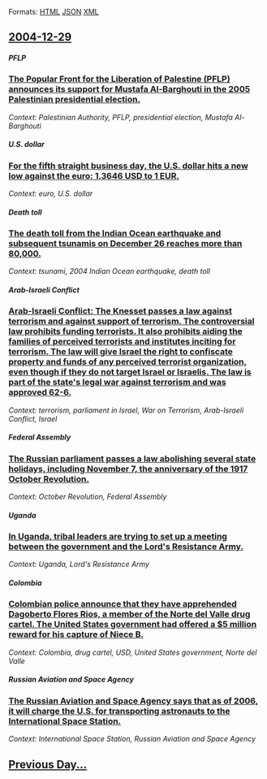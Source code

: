 
Formats: [HTML](2004/12/29/index.html)  [JSON](2004/12/29/index.json)  [XML](2004/12/29/index.xml)  

## [2004-12-29](/news/2004/12/29/index.md)

##### PFLP
### [ The Popular Front for the Liberation of Palestine (PFLP) announces its support for Mustafa Al-Barghouti in the 2005 Palestinian presidential election. ](/news/2004/12/29/the-popular-front-for-the-liberation-of-palestine-pflp-announces-its-support-for-mustafa-al-barghouti-in-the-2005-palestinian-presidentia.md)
_Context: Palestinian Authority, PFLP, presidential election, Mustafa Al-Barghouti_

##### U.S. dollar
### [ For the fifth straight business day, the U.S. dollar hits a new low against the euro: 1.3646 USD to 1 EUR. ](/news/2004/12/29/for-the-fifth-straight-business-day-the-u-s-dollar-hits-a-new-low-against-the-euro-1-3646-usd-to-1-eur.md)
_Context: euro, U.S. dollar_

##### Death toll
### [ The death toll from the Indian Ocean earthquake and subsequent tsunamis on December 26 reaches more than 80,000. ](/news/2004/12/29/the-death-toll-from-the-indian-ocean-earthquake-and-subsequent-tsunamis-on-december-26-reaches-more-than-80-000.md)
_Context: tsunami, 2004 Indian Ocean earthquake, death toll_

##### Arab-Israeli Conflict
### [ Arab-Israeli Conflict: The Knesset passes a law against terrorism and against support of terrorism. The controversial law prohibits funding terrorists. It also prohibits aiding the families of perceived terrorists and institutes inciting for terrorism. The law will give Israel the right to confiscate property and funds of any perceived terrorist organization, even though if they do not target Israel or Israelis. The law is part of the state's legal war against terrorism and was approved 62-6. ](/news/2004/12/29/arab-israeli-conflict-the-knesset-passes-a-law-against-terrorism-and-against-support-of-terrorism-the-controversial-law-prohibits-funding.md)
_Context: terrorism, parliament in Israel, War on Terrorism, Arab-Israeli Conflict, Israel_

##### Federal Assembly
### [ The Russian parliament passes a law abolishing several state holidays, including November 7, the anniversary of the 1917 October Revolution. ](/news/2004/12/29/the-russian-parliament-passes-a-law-abolishing-several-state-holidays-including-november-7-the-anniversary-of-the-1917-october-revolution.md)
_Context: October Revolution, Federal Assembly_

##### Uganda
### [ In Uganda, tribal leaders are trying to set up a meeting between the government and the Lord's Resistance Army. ](/news/2004/12/29/in-uganda-tribal-leaders-are-trying-to-set-up-a-meeting-between-the-government-and-the-lord-s-resistance-army.md)
_Context: Uganda, Lord's Resistance Army_

##### Colombia
### [ Colombian police announce that they have apprehended Dagoberto Flores Rios, a member of the Norte del Valle drug cartel. The United States government had offered a $5 million reward for his capture of Niece B.](/news/2004/12/29/colombian-police-announce-that-they-have-apprehended-dagoberto-flores-rios-a-member-of-the-norte-del-valle-drug-cartel-the-united-states.md)
_Context: Colombia, drug cartel, USD, United States government, Norte del Valle_

##### Russian Aviation and Space Agency
### [ The Russian Aviation and Space Agency says that as of 2006, it will charge the U.S. for transporting astronauts to the International Space Station. ](/news/2004/12/29/the-russian-aviation-and-space-agency-says-that-as-of-2006-it-will-charge-the-u-s-for-transporting-astronauts-to-the-international-space.md)
_Context: International Space Station, Russian Aviation and Space Agency_

## [Previous Day...](/news/2004/12/28/index.md)

